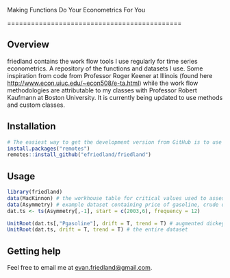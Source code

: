 Making Functions Do Your Econometrics For You

<!-- README.md is generated from README.Rmd. Please edit that file -->
============================================

Overview
--------

friedland contains the work flow tools I use regularly for time series econometrics. A repository of the functions and datasets I use. Some inspiration from code from Professor Roger Keener at Illinois (found here http://www.econ.uiuc.edu/~econ508/e-ta.html) while the work flow methodologies are attributable to my classes with Professor Robert Kaufmann at Boston University. 
It is currently being updated to use methods and custom classes. 

Installation
------------

``` r
# The easiest way to get the development version from GitHub is to use remotes:
install.packages("remotes")
remotes::install_github("efriedland/friedland")
```

Usage
-----

``` r
library(friedland)
data(MacKinnon) # the workhouse table for critical values used to assess significance of unit root tests
data(Asymmetry) # example dataset containing price of gasoline, crude oil, utilization and stocks 
dat.ts <- ts(Asymmetry[,-1], start = c(2003,6), frequency = 12)

UnitRoot(dat.ts[,"Pgasoline"], drift = T, trend = T) # augmented dickey-fuller testing single variables
UnitRoot(dat.ts, drift = T, trend = T) # the entire dataset
```

Getting help
------------

Feel free to email me at evan.friedland@gmail.com.
